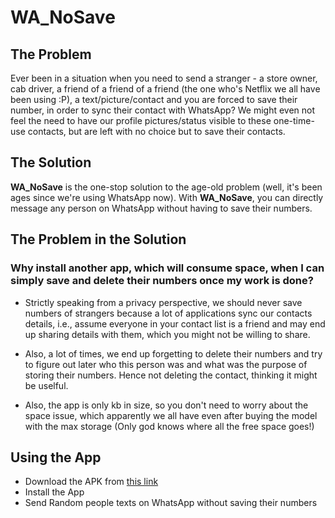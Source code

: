 # WA_NoSave

## The Problem 
Ever been in a situation when you need to send a stranger - a store owner, cab driver, a friend of a friend of a friend (the one who's Netflix we all have been using :P), a text/picture/contact and you are forced to save their number, in order to sync their contact with WhatsApp? We might even not feel the need to have our profile pictures/status visible to these one-time-use contacts, but are left with no choice but to save their contacts.

## The Solution
**WA_NoSave** is the one-stop solution to the age-old problem (well, it's been ages since we're using WhatsApp now). With **WA_NoSave**, you can directly message any person on WhatsApp without having to save their numbers.

## The Problem in the Solution

### Why install another app, which will consume space, when I can simply save and delete their numbers once my work is done?

 - Strictly speaking from a privacy perspective, we should never save numbers of strangers because a lot of applications sync our contacts details, i.e., assume everyone in your contact list is a friend and may end up sharing details with them, which you might not be willing to share.

 - Also, a lot of times, we end up forgetting to delete their numbers and try to figure out later who this person was and what was the purpose of storing their numbers. Hence not deleting the contact, thinking it might be uselful.

 - Also, the app is only kb in size, so you don't need to worry about the space issue, which apparently we all have even after buying the model with the max storage (Only god knows where all the free space goes!)
 
## Using the App

 - Download the APK from [this link](../blob/master/WA_NoSave.apk)
 - Install the App
 - Send Random people texts on WhatsApp without saving their numbers
